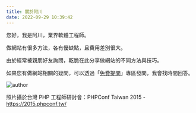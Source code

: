 ```yaml
---
title: 關於阿川
date: 2022-09-29 10:39:42
---
```


您好，我是阿川，業界軟體工程師。

做網站有很多方法，各有優缺點，且費用差別很大。

由於經常被親朋好友詢問，乾脆在此分享做網站的不同方法與技巧。

如果您有做網站相關的疑問，可以透過「[免費提問](/ask)」專區發問，我會找時間回答。

<!-- 我同時兼職「技術顧問」，專門幫中小型企業客戶節省冤枉錢、節省冤枉時間。 -->
<!-- 針對不同客戶的需求，推薦適合的「架站平台」或者「接案公司」，並且回答網站相關的一切問題。 -->
<!-- 如果您有做網站的需求，可以參考阿川提供的「[免費提問](/ask)」或者「[付費諮詢](/consult)」服務。 -->

![author](https://pbs.twimg.com/profile_images/683514775171538944/fot_zOr6_400x400.jpg)

照片攝於台灣 PHP 工程師研討會：PHPConf Taiwan 2015 - https://2015.phpconf.tw/
